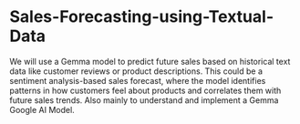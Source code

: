 # Sales-Forecasting-using-Textual-Data
We will use a Gemma model to predict future sales based on historical text data like customer reviews or product descriptions. This could be a sentiment analysis-based sales forecast, where the model identifies patterns in how customers feel about products and correlates them with future sales trends. Also mainly to understand and implement a Gemma Google AI Model.
